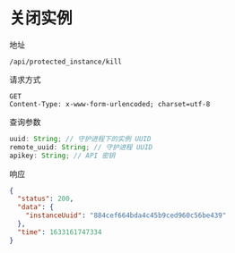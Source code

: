 # 关闭实例

地址

```
/api/protected_instance/kill
```

请求方式

```
GET
Content-Type: x-www-form-urlencoded; charset=utf-8
```

查询参数

```js
uuid: String; // 守护进程下的实例 UUID
remote_uuid: String; // 守护进程 UUID
apikey: String; // API 密钥
```

响应

```json
{
  "status": 200,
  "data": {
    "instanceUuid": "884cef664bda4c45b9ced960c56be439"
  },
  "time": 1633161747334
}
```

